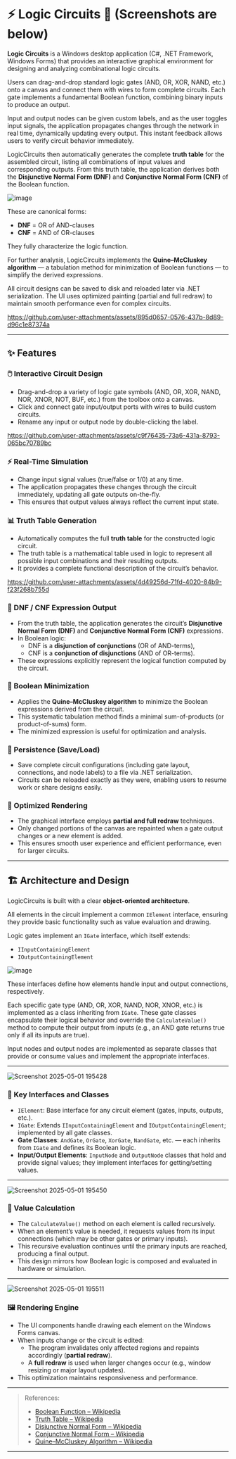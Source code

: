 # ⚡ Logic Circuits 🔌 (Screenshots are below)

**Logic Circuits** is a Windows desktop application (C#, .NET Framework, Windows Forms) that provides an interactive graphical environment for designing and analyzing combinational logic circuits.

Users can drag-and-drop standard logic gates (AND, OR, XOR, NAND, etc.) onto a canvas and connect them with wires to form complete circuits. Each gate implements a fundamental Boolean function, combining binary inputs to produce an output.

Input and output nodes can be given custom labels, and as the user toggles input signals, the application propagates changes through the network in real time, dynamically updating every output. This instant feedback allows users to verify circuit behavior immediately.

LogicCircuits then automatically generates the complete **truth table** for the assembled circuit, listing all combinations of input values and corresponding outputs. From this truth table, the application derives both the **Disjunctive Normal Form (DNF)** and **Conjunctive Normal Form (CNF)** of the Boolean function.    
  
![image](https://github.com/user-attachments/assets/af6e8fb4-5662-4f29-9e9a-e4ede6810864)


These are canonical forms:
- **DNF** = OR of AND-clauses
- **CNF** = AND of OR-clauses

They fully characterize the logic function.

For further analysis, LogicCircuits implements the **Quine–McCluskey algorithm** — a tabulation method for minimization of Boolean functions — to simplify the derived expressions.

All circuit designs can be saved to disk and reloaded later via .NET serialization. The UI uses optimized painting (partial and full redraw) to maintain smooth performance even for complex circuits.



https://github.com/user-attachments/assets/895d0657-0576-437b-8d89-d96c1e87374a



---

## ✨ Features

### 🖱️ Interactive Circuit Design
- Drag-and-drop a variety of logic gate symbols (AND, OR, XOR, NAND, NOR, XNOR, NOT, BUF, etc.) from the toolbox onto a canvas.
- Click and connect gate input/output ports with wires to build custom circuits.
- Rename any input or output node by double-clicking the label.


https://github.com/user-attachments/assets/c9f76435-73a6-431a-8793-065bc70789bc



### ⚡ Real-Time Simulation
- Change input signal values (true/false or 1/0) at any time.
- The application propagates these changes through the circuit immediately, updating all gate outputs on-the-fly.
- This ensures that output values always reflect the current input state.

### 📊 Truth Table Generation
- Automatically computes the full **truth table** for the constructed logic circuit.
- The truth table is a mathematical table used in logic to represent all possible input combinations and their resulting outputs.
- It provides a complete functional description of the circuit’s behavior.


https://github.com/user-attachments/assets/4d49256d-71fd-4020-84b9-f23f268b755d


### 🧾 DNF / CNF Expression Output
- From the truth table, the application generates the circuit’s **Disjunctive Normal Form (DNF)** and **Conjunctive Normal Form (CNF)** expressions.
- In Boolean logic:
  - DNF is a **disjunction of conjunctions** (OR of AND-terms),
  - CNF is a **conjunction of disjunctions** (AND of OR-terms).
- These expressions explicitly represent the logical function computed by the circuit.

### 🧮 Boolean Minimization
- Applies the **Quine–McCluskey algorithm** to minimize the Boolean expressions derived from the circuit.
- This systematic tabulation method finds a minimal sum-of-products (or product-of-sums) form.
- The minimized expression is useful for optimization and analysis.

### 💾 Persistence (Save/Load)
- Save complete circuit configurations (including gate layout, connections, and node labels) to a file via .NET serialization.
- Circuits can be reloaded exactly as they were, enabling users to resume work or share designs easily.

### 🎨 Optimized Rendering
- The graphical interface employs **partial and full redraw** techniques.
- Only changed portions of the canvas are repainted when a gate output changes or a new element is added.
- This ensures smooth user experience and efficient performance, even for larger circuits.

---

## 🏗️ Architecture and Design

LogicCircuits is built with a clear **object-oriented architecture**.

All elements in the circuit implement a common `IElement` interface, ensuring they provide basic functionality such as value evaluation and drawing.

Logic gates implement an `IGate` interface, which itself extends:
- `IInputContainingElement`
- `IOutputContainingElement`  

![image](https://github.com/user-attachments/assets/fb7390f4-c523-4f17-a330-df00d42b3c2b)


These interfaces define how elements handle input and output connections, respectively.

Each specific gate type (AND, OR, XOR, NAND, NOR, XNOR, etc.) is implemented as a class inheriting from `IGate`. These gate classes encapsulate their logical behavior and override the `CalculateValue()` method to compute their output from inputs (e.g., an AND gate returns true only if all its inputs are true).

Input nodes and output nodes are implemented as separate classes that provide or consume values and implement the appropriate interfaces.

---
![Screenshot 2025-05-01 195428](https://github.com/user-attachments/assets/bda9ad6e-026a-4d62-941f-6c0a0cc22db1)

### 🔑 Key Interfaces and Classes

- `IElement`: Base interface for any circuit element (gates, inputs, outputs, etc.).
- `IGate`: Extends `IInputContainingElement` and `IOutputContainingElement`; implemented by all gate classes.
- **Gate Classes**: `AndGate`, `OrGate`, `XorGate`, `NandGate`, etc. — each inherits from `IGate` and defines its Boolean logic.
- **Input/Output Elements**: `InputNode` and `OutputNode` classes that hold and provide signal values; they implement interfaces for getting/setting values.

---
![Screenshot 2025-05-01 195450](https://github.com/user-attachments/assets/be915ff6-61b3-4446-a046-834e06532ee2)

### 🔁 Value Calculation

- The `CalculateValue()` method on each element is called recursively.
- When an element’s value is needed, it requests values from its input connections (which may be other gates or primary inputs).
- This recursive evaluation continues until the primary inputs are reached, producing a final output.
- This design mirrors how Boolean logic is composed and evaluated in hardware or simulation.

---
![Screenshot 2025-05-01 195511](https://github.com/user-attachments/assets/9a97cce0-824e-4504-9df6-21d4d442d102)

### 🖼️ Rendering Engine

- The UI components handle drawing each element on the Windows Forms canvas.
- When inputs change or the circuit is edited:
  - The program invalidates only affected regions and repaints accordingly (**partial redraw**).
  - A **full redraw** is used when larger changes occur (e.g., window resizing or major layout updates).
- This optimization maintains responsiveness and performance.

---

> References:
> - [Boolean Function – Wikipedia](https://en.wikipedia.org/wiki/Boolean_function)
> - [Truth Table – Wikipedia](https://en.wikipedia.org/wiki/Truth_table)
> - [Disjunctive Normal Form – Wikipedia](https://en.wikipedia.org/wiki/Disjunctive_normal_form)
> - [Conjunctive Normal Form – Wikipedia](https://en.wikipedia.org/wiki/Conjunctive_normal_form)
> - [Quine–McCluskey Algorithm – Wikipedia](https://en.wikipedia.org/wiki/Quine%E2%80%93McCluskey_algorithm)

---
